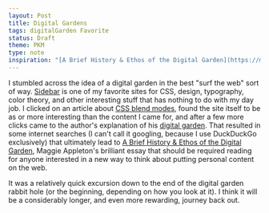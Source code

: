 ```yaml
---
layout: Post
title: Digital Gardens
tags: digitalGarden Favorite
status: Draft
theme: PKM
type: note
inspiration: "[A Brief History & Ethos of the Digital Garden](https://maggieappleton.com/garden-history)"
---
```


I stumbled across the idea of a digital garden in the best "surf the web" sort of way. [Sidebar](https://sidebar.io) is one of my favorite sites for CSS, design, typography, color theory, and other interesting stuff that has nothing to do with my day job. I clicked on an article about [CSS blend modes](https://garden.bradwoods.io/notes/css/blend-modes?ref=sidebar), found the site itself to be as or more interesting than the content I came for, and after a few more clicks came to the author's explanation of his [digital garden](https://garden.bradwoods.io/about). That resulted in some internet searches (I can't call it googling, because I use DuckDuckGo exclusively) that ultimately lead to [A Brief History & Ethos of the Digital Garden](https://maggieappleton.com/garden-history), Maggie Appleton's brilliant essay that should be required reading for anyone interested in a new way to think about putting personal content on the web.

It was a relatively quick excursion down to the end of the digital garden rabbit hole (or the beginning, depending on how you look at it). I think it will be a considerably longer, and even more rewarding, journey back out.